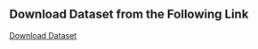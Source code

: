 ## Download Dataset from the Following Link
[Download Dataset](https://drive.google.com/drive/u/1/folders/1VVpugGyS-9-mhkvHh4wTX-feFAt3hEVP)